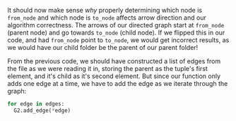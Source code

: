 <!--title={Initializing the Graph: Adding the Edges Explained}-->

<!--badges={Python:15,Algorithms:30}-->

<!--concepts={directedGraphs, introToGraphs, useOfGraphs}-->
It should now make sense *why* properly determining which node is `from_node` and which node is `to_node` affects arrow direction and our algorithm correctness. The arrows of our directed graph start at `from_node` (parent node) and go towards `to_node` (child node). If we flipped this in our code, and had `from_node` point to `to_node`, we would get incorrect results, as we would have our child folder be the parent of our parent folder! 

From the previous code, we should have constructed a list of edges from the file as we were reading it in, storing the parent as the tuple's first element, and it's child as it's second element. But since our function only adds one edge at a time, we have to add the edge as we iterate through the graph:

```python
for edge in edges:
  G2.add_edge(*edge)
```
